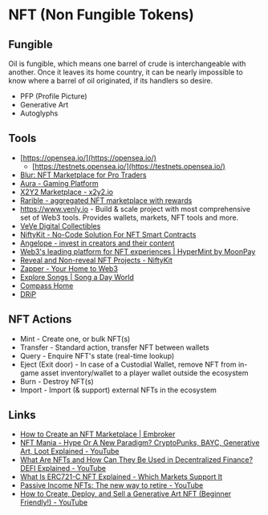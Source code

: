 # NFT (Non Fungible Tokens)

## Fungible

Oil is fungible, which means one barrel of crude is interchangeable with another. Once it leaves its home country, it can be nearly impossible to know where a barrel of oil originated, if its handlers so desire.

- PFP (Profile Picture)
- Generative Art
- Autoglyphs

## Tools

- [https://opensea.io/](https://opensea.io/)
    - [https://testnets.opensea.io/](https://testnets.opensea.io/)
- [Blur: NFT Marketplace for Pro Traders](https://blur.io/)
- [Aura - Gaming Platform](https://auranft.co/)
- [X2Y2 Marketplace - x2y2.io](https://x2y2.io/)
- [Rarible - aggregated NFT marketplace with rewards](https://rarible.com/)
- https://www.venly.io - Build & scale project with most comprehensive set of Web3 tools. Provides wallets, markets, NFT tools and more.
- [VeVe Digital Collectibles](https://www.veve.me/)
- [NiftyKit - No-Code Solution For NFT Smart Contracts](https://niftykit.com/)
- [Angelope - invest in creators and their content](https://www.angelope.io/)
- [Web3's leading platform for NFT experiences | HyperMint by MoonPay](https://hypermint.com/)
- [Reveal and Non-reveal NFT Projects - NiftyKit](https://niftykit.com/reveal-and-non-reveal-nft-projects/)
- [Zapper - Your Home to Web3](https://zapper.xyz/)
- [Explore Songs | Song a Day World](https://songaday.world/)
- [Compass Home](https://compass.art/)
- [DRiP](https://drip.haus/)

## NFT Actions

- Mint - Create one, or bulk NFT(s)
- Transfer - Standard action, transfer NFT between wallets
- Query - Enquire NFT's state (real-time lookup)
- Eject (Exit door) - In case of a Custodial Wallet, remove NFT from in-game asset inventory/wallet to a player wallet outside the ecosystem
- Burn - Destroy NFT(s)
- Import - Import (& support) external NFTs in the ecosystem

## Links

- [How to Create an NFT Marketplace | Embroker](https://www.embroker.com/blog/how-to-create-an-nft-marketplace/)
- [NFT Mania - Hype Or A New Paradigm? CryptoPunks, BAYC, Generative Art, Loot Explained - YouTube](https://www.youtube.com/watch?v=WOxYlBTRncY)
- [What Are NFTs and How Can They Be Used in Decentralized Finance? DEFI Explained - YouTube](https://www.youtube.com/watch?v=Xdkkux6OxfM&ab_channel=Finematics)
- [What Is ERC721-C NFT Explained - Which Markets Support It](https://milkroad.com/guide/erc721-c)
- [Passive Income NFTs: The new way to retire - YouTube](https://www.youtube.com/watch?v=yVBsPIFTHYc)
- [How to Create, Deploy, and Sell a Generative Art NFT (Beginner Friendly!) - YouTube](https://www.youtube.com/watch?v=MKwWpZEuLTs)
